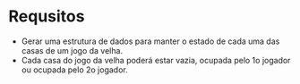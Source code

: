 # Requsitos 
* Gerar uma estrutura de dados para manter o
estado de cada uma das casas de um jogo da
velha.
* Cada casa do jogo da velha poderá estar
vazia, ocupada pelo 1o jogador ou ocupada
pelo 2o jogador. 
